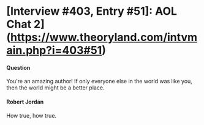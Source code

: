 # [Interview #403, Entry #51]: AOL Chat 2](https://www.theoryland.com/intvmain.php?i=403#51)

#### Question

You're an amazing author! If only everyone else in the world was like you, then the world might be a better place.

#### Robert Jordan

How true, how true.

